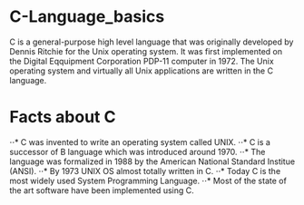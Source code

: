 # C-Language_basics
C is a general-purpose high level language that was originally developed by Dennis Ritchie for the Unix operating system. It was first implemented on the Digital Eqquipment Corporation PDP-11 computer in 1972.  The Unix operating system and virtually all Unix applications are written in the C language.


# Facts about C
⋅⋅* C was invented to write an operating system called UNIX.
⋅⋅* C is a successor of B language which was introduced around 1970.
⋅⋅* The language was formalized in 1988 by the American National Standard Institue (ANSI).
⋅⋅* By 1973 UNIX OS almost totally written in C.
⋅⋅* Today C is the most widely used System Programming Language.
⋅⋅* Most of the state of the art software have been implemented using C.